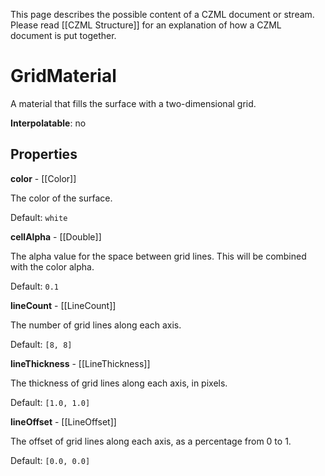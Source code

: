 This page describes the possible content of a CZML document or stream. Please read [[CZML Structure]] for an explanation of how a CZML document is put together.

# GridMaterial

A material that fills the surface with a two-dimensional grid.

**Interpolatable**: no

## Properties

**color** - [[Color]]

The color of the surface.

Default: `white`


**cellAlpha** - [[Double]]

The alpha value for the space between grid lines. This will be combined with the color alpha.

Default: `0.1`


**lineCount** - [[LineCount]]

The number of grid lines along each axis.

Default: `[8, 8]`


**lineThickness** - [[LineThickness]]

The thickness of grid lines along each axis, in pixels.

Default: `[1.0, 1.0]`


**lineOffset** - [[LineOffset]]

The offset of grid lines along each axis, as a percentage from 0 to 1.

Default: `[0.0, 0.0]`


